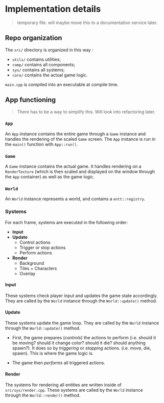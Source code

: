 # Implementation details

> temporary file. will maybe move this to a documentation service later.

## Repo organization

The `src/` directory is organized in this way :

- `utils/` contains utilities;
- `comp/` contains all components;
- `sys/` contains all systems;
- `core/` contains the actual game logic.

`main.cpp` is compiled into an executable at compile time.

<!-- # Styling

- Maximum line length is 100 characters, without counting EOLs.
- Use 2 EOLs between each class/function block.
- Pointers are written like so: `type *p_name`. References are styled the same.
- Include guards are made with `#pragma once`.
- All files must contain a GPLv3 mention.
- Consult this for more info: [https://isocpp.github.io/CppCoreGuidelines/CppCoreGuidelines] -->

## App functioning

> There has to be a way to simplify this. Will look into refactoring later.

### `App`
An `App` instance contains the entire game through a `Game` instance and handles the rendering of the scaled `Game` screen. The `App` instance is run in the `main()` function with `App::run()`.

### `Game`
A `Game` instance contains the actual game. It handles rendering on a `RenderTexture` (which is then scaled and displayed on the window through the `App` container) as well as the game logic.

### `World`
An `World` instance represents a world, and contains a `entt::registry`.

### Systems
For each frame, systems are executed in the following order:

- **Input**
- **Update**
    - Control actions
    - Trigger or stop actions
    - Perform actions
- **Render**
    - Background
    - Tiles + Characters
    - Overlay

#### Input
These systems check player input and updates the game state accordingly. They are called by the `World` instance through the `World::update()` method.

#### Update
These systems update the game loop. They are called by the `World` instance through the `World::update()` method.

- First, the game prepares (*controls*) the actions to perform (i.e. should it be moving? should it change color? should it die? should anything spawn?). It does so by *triggering* or *stopping* actions. (i.e. move, die, spawn). This is where the game logic is.

- The game then *performs* all triggered actions.

#### Render
The systems for rendering all entities are written inside of `src/sys/render.cpp`. These systems are called by the `World` instance through the `World::render()` method.
